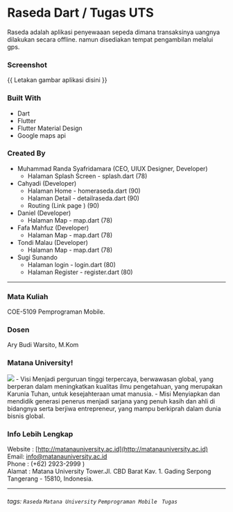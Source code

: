 # Raseda  Dart / Tugas UTS
 Raseda adalah aplikasi penyewaaan sepeda dimana transaksinya uangnya dilakukan secara offline. namun disediakan tempat pengambilan melalui gps.

### Screenshot
{{ Letakan gambar aplikasi disini }}

### Built With
- Dart
- Flutter
- Flutter Material Design
- Google maps api 

### Created By
- Muhammad Randa Syafridamara (CEO, UIUX Designer, Developer)
    - Halaman Splash Screen - splash.dart (78)
- Cahyadi (Developer)
    - Halaman Home - homeraseda.dart (90)
    - Halaman Detail - detailraseda.dart (90)
    - Routing (Link page ) (90)
- Daniel (Developer)
    - Halaman Map - map.dart (78)
- Fafa Mahfuz (Developer)
    - Halaman Map - map.dart (78)
- Tondi Malau (Developer)
    - Halaman Map - map.dart (78)
- Sugi Sunando
    - Halaman login - login.dart (80)
    - Halaman Register - register.dart (80)
---
### Mata Kuliah 
COE-5109 Pemprograman Mobile. 
### Dosen
Ary Budi Warsito, M.Kom
### Matana University!
<img src="http://matanauniversity.ac.id/website_lama/images/footer/Logo_mu_foot.png" />
- Visi 
Menjadi perguruan tinggi terpercaya, berwawasan global, yang berperan dalam meningkatkan kualitas ilmu pengetahuan, yang merupakan Karunia Tuhan, untuk kesejahteraan umat manusia.
- Misi 
Menyiapkan dan mendidik generasi penerus menjadi sarjana yang penuh kasih dan ahli di bidangnya serta berjiwa entrepreneur, yang mampu berkiprah dalam dunia bisnis global.

### Info Lebih Lengkap
Website : [http://matanauniversity.ac.id](http://matanauniversity.ac.id)  
Email: [info@matanauniversity.ac.id](mailto:info@matanauniversity.ac.id)  
Phone : (+62) 2923-2999 )  
Alamat : Matana University Tower.Jl. CBD Barat Kav. 1. Gading Serpong Tangerang - 15810, Indonesia.

---

###### tags: `Raseda` `Matana University` `Pemprograman Mobile ` `Tugas` 